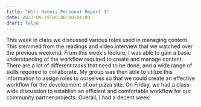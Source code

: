```yaml
---
title: "Will Hennis Personal Report 3"
date: 2021-09-19T00:00:00-04:00
draft: false
---
```

This week in class we discussed various roles used in managing content. This stemmed from the readings and video interview that we watched over the previous weekend. From this 
week's lecture, I was able to gain a basic understanding of the workflow required to create and manage content. There are a lot of different tasks that need to be done, and 
a wide range of skills required to collaborate. My group was then able to utilize this information to assign roles to ourselves so that we could create an effective workflow 
for the development of our pizza site. On Friday, we had a class-wide discussion to establish an efficient and comfortable workflow for our community partner projects. Overall, I had 
a decent week!
